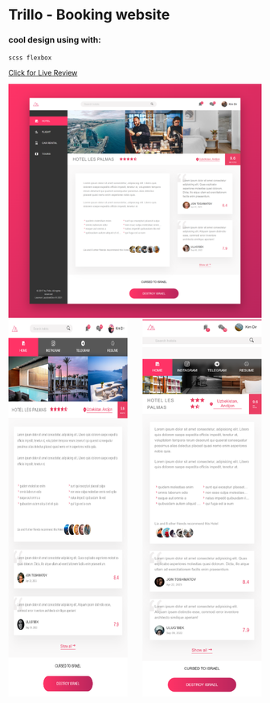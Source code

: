 # Trillo - Booking website
### cool design using with:
`scss flexbox`

<a href="https://trilouz.netlify.app/">Click for Live Review</a>

<img src="./src/img/localhost_3000_.png">
<div style="display: flex; justify-content: space-between">
<img src="./src/img/tablet.png" width="47%">
<img src="./src/img/mobile.png" width="47%">
</div>